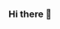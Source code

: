 ### Hi there 👋

<!--
**RainKolwa/rainkolwa** is a ✨ _special_ ✨ repository because its `README.md` (this file) appears on your GitHub profile.

Here are some ideas to get you started:

- 🤖 I'm a front-end developer
- 🔭 I’m currently working on QTT
- 🌱 I’m currently learning Rust
- 📫 Reach me by: [Email](mailto:rainkolwa@gmail.com)
-->
